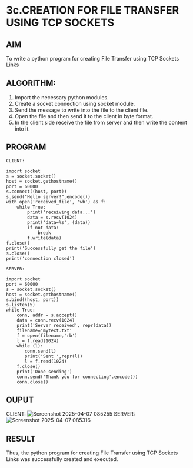 # 3c.CREATION FOR FILE TRANSFER USING TCP SOCKETS
## AIM
To write a python program for creating File Transfer using TCP Sockets Links
## ALGORITHM:
1. Import the necessary python modules.
2. Create a socket connection using socket module.
3. Send the message to write into the file to the client file.
4. Open the file and then send it to the client in byte format.
5. In the client side receive the file from server and then write the content into it.
## PROGRAM
``` 
CLIENT: 
 
import socket 
s = socket.socket() 
host = socket.gethostname() 
port = 60000 
s.connect((host, port)) 
s.send("Hello server!".encode()) 
with open('received_file', 'wb') as f: 
    while True: 
        print('receiving data...') 
        data = s.recv(1024) 
        print('data=%s', (data)) 
        if not data: 
            break 
        f.write(data) 
f.close() 
print('Successfully get the file') 
s.close() 
print('connection closed') 
 
SERVER: 
 
import socket                    
port = 60000                    
s = socket.socket()              
host = socket.gethostname()      
s.bind((host, port))            
s.listen(5)                      
while True: 
    conn, addr = s.accept()      
    data = conn.recv(1024) 
    print('Server received', repr(data)) 
    filename='mytext.txt' 
    f = open(filename,'rb') 
    l = f.read(1024) 
    while (l): 
       conn.send(l) 
       print('Sent ',repr(l)) 
       l = f.read(1024) 
    f.close() 
    print('Done sending') 
    conn.send('Thank you for connecting'.encode()) 
    conn.close() 
 ```
## OUPUT
CLIENT:
![Screenshot 2025-04-07 085255](https://github.com/user-attachments/assets/15172903-4c0a-4ef0-9508-b20d0456620f)
SERVER:
![Screenshot 2025-04-07 085316](https://github.com/user-attachments/assets/2baa2d6f-d4fe-49b3-aff3-5ea90e55e9a5)


## RESULT
Thus, the python program for creating File Transfer using TCP Sockets Links was 
successfully created and executed.
